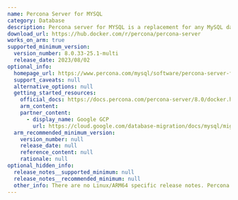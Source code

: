 ```yaml
---
name: Percona Server for MYSQL
category: Database
description: Percona server for MYSQL is a replacement for any MySQL database. It is fully compatible, advanced, and freely available. It provides greater scalability, superior performance, high availability and enhanced backups.
download_url: https://hub.docker.com/r/percona/percona-server
works_on_arm: true
supported_minimum_version:
  version_number: 8.0.33-25.1-multi
  release_date: 2023/08/02
optional_info:
  homepage_url: https://www.percona.com/mysql/software/percona-server-for-mysql
  support_caveats: null
  alternative_options: null
  getting_started_resources:
    official_docs: https://docs.percona.com/percona-server/8.0/docker.html#percona-server-for-mysql-arm64
    arm_content:
    partner_content:
      - display_name: Google GCP
        url: https://cloud.google.com/database-migration/docs/mysql/migrate-with-physical-xtrabackup
  arm_recommended_minimum_version:
    version_number: null
    release_date: null
    reference_content: null
    rationale: null
optional_hidden_info:
  release_notes__supported_minimum: null
  release_notes__recommended_minimum: null
  other_info: There are no Linux/ARM64 specific release notes. Percona server for MYSQL does not release binaries for Linux/ARM64, but the docker images are available for linux/ARM64 in version 8.x as noted in the [MYSQL Software](https://www.percona.com/services/policies/percona-software-support-lifecycle) section. Percona server docker image version 8.0.33-25.1-multi is the first multi-arch docker image available at DockerHub.
---
```

